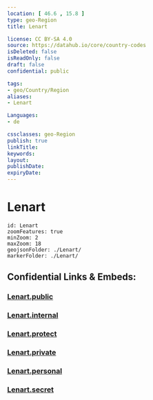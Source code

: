 ```yaml
---
location: [ 46.6 , 15.8 ] 
type: geo-Region
title: Lenart

license: CC BY-SA 4.0
source: https://datahub.io/core/country-codes
isDeleted: false
isReadOnly: false
draft: false
confidential: public

tags:
- geo/Country/Region
aliases:
- Lenart

Languages:
- de

cssclasses: geo-Region
publish: true
linkTitle: 
keywords: 
layout: 
publishDate: 
expiryDate: 
---
```


# Lenart

```leaflet
id: Lenart
zoomFeatures: true 
minZoom: 2 
maxZoom: 18
geojsonFolder: ./Lenart/
markerFolder: ./Lenart/
```


## Confidential Links & Embeds: 

### [Lenart.public](/_public/\Earth\Continent\Europe\Europe~Central\Slovenia\Regions~Slovenia\Podravska\counties~PodravskaLenart.public.md) 

### [Lenart.internal](/_internal/\Earth\Continent\Europe\Europe~Central\Slovenia\Regions~Slovenia\Podravska\counties~PodravskaLenart.internal.md) 

### [Lenart.protect](/_protect/\Earth\Continent\Europe\Europe~Central\Slovenia\Regions~Slovenia\Podravska\counties~PodravskaLenart.protect.md) 

### [Lenart.private](/_private/\Earth\Continent\Europe\Europe~Central\Slovenia\Regions~Slovenia\Podravska\counties~PodravskaLenart.private.md) 

### [Lenart.personal](/_personal/\Earth\Continent\Europe\Europe~Central\Slovenia\Regions~Slovenia\Podravska\counties~PodravskaLenart.personal.md) 

### [Lenart.secret](/_secret/\Earth\Continent\Europe\Europe~Central\Slovenia\Regions~Slovenia\Podravska\counties~PodravskaLenart.secret.md)

